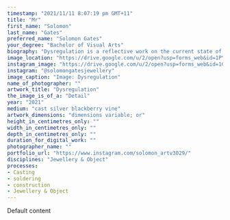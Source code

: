 ```yaml
---
timestamp: "2021/11/11 8:07:19 pm GMT+11"
title: "Mr"
first_name: "Solomon"
last_name: "Gates"
preferred_name: "Solomon Gates"
your_degree: "Bachelor of Visual Arts"
biography: "Dysregulation is a reflective work on the current state of invasive flora in Australia and the insufficient stewardship towards environmental conservation. Blackberry (Rubus fruticosus) is the focus of the work as it is a ubiquitous noxious weed in Australia, restricting and disrupting natural processes within native flora and fauna. This idea was translated by drawing parallels between human physiology, native plants, and the unnatural 'silver' blackberry; limiting and impeding vital life functions such as gathering and consuming nutrients. Casting directly from blackberry cuttings enabled each piece to convey the malignant nature of blackberry growth though creating an uncanny visual representation of the common, yet foreign entity. Each work was constructed by soldering various lengths of stem together, then bending and forming them around the human physique as if they had grown naturally. Both the piercing nature and constricting form create a sense of claustrophobia."
image_location: "https://drive.google.com/u/2/open?usp=forms_web&id=1PYscysbBgLbpXlUuFRsFsUR4SM_azbAw"
instagram_image: "https://drive.google.com/u/2/open?usp=forms_web&id=1G55GsYbDKl7_hUh0V9Lxg2S485LyPQzT"
instagram: "@solomongatesjewellery"
image_caption: "Image: Dysregulation"
name_of_photographer: ""
artwork_title: "Dysregulation"
the_image_is_of_a: "Detail"
year: "2021"
medium: "cast silver blackberry vine"
artwork_dimensions: "dimensions variable; or"
height_in_centimetres_only: ""
width_in_centimetres_only: ""
depth_in_centimetres_only: ""
duration_for_digital_work: ""
photographer_name: ""
portfolio_url: "https://www.instagram.com/solomon_artv3029/"
disciplines: "Jewellery & Object"
processes:
- Casting
- soldering
- construction
- Jewellery & Object
---
```


Default content